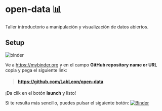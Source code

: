 # open-data 📊

Taller introductorio a manipulación y visualización de datos abiertos.


## Setup

![binder](binder.png)

Ve a <https://mybinder.org> y en el campo **GitHub repository name or URL** copia y pega el siguiente link:

> #### <https://github.com/LabLeon/open-data>

¡Da clik en el botón **launch** y listo!

Si te resulta más sencillo, puedes pulsar el siguiente botón: [![Binder](https://mybinder.org/badge_logo.svg)](https://mybinder.org/v2/gh/RodolfoFerro/open-data/master)

<!--
## Visualizaciones

A continuación puedes ver algunas de las visualizaciones generadas:

### Puntos de conectividad en la ciudad 1 – OpenStreetMap
<iframe width="100%" height="500" src="OpenStreetMap_puntos.html" frameborder="0" allowfullscreen></iframe>
<br><br><br>

### Puntos de conectividad en la ciudad 2 – Watercolor
<iframe width="100%" height="500" src="Stame_Watercolor_puntos.html" frameborder="0" allowfullscreen></iframe>
<br><br><br>

### Población atendida por punto de conectividad 1 – Toner
<iframe width="100%" height="500" src="Stamen_Toner_puntos.html" frameborder="0" allowfullscreen></iframe>
<br><br><br>

### Población atendida por punto de conectividad 2 – Dark Matter
<iframe width="100%" height="500" src="CartoDB_dark_matter_puntos.html" frameborder="0" allowfullscreen></iframe>
<br><br><br>

### Población atendida por punto de conectividad 2 – Positron
<iframe width="100%" height="500" src="CardtoDB_positron_puntos.html" frameborder="0" allowfullscreen></iframe>
<br><br><br>
-->
